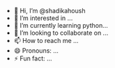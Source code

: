 - 👋 Hi, I’m @shadikahoush
- 👀 I’m interested in ...
- 🌱 I’m currently learning python...
- 💞️ I’m looking to collaborate on ...
- 📫 How to reach me ...
- 😄 Pronouns: ...
- ⚡ Fun fact: ...

<!---
shadikahoush/shadikahoush is a ✨ special ✨ repository because its `README.md` (this file) appears on your GitHub profile.
You can click the Preview link to take a look at your changes.
--->
